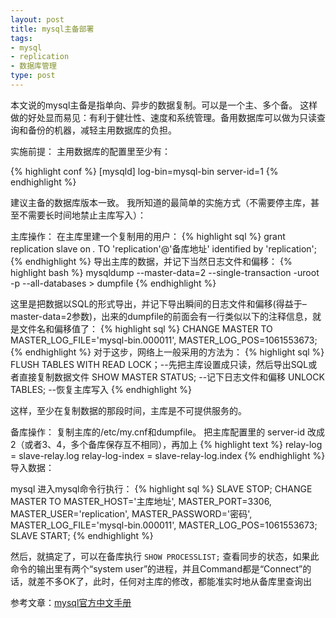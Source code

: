 ```yaml
---
layout: post
title: mysql主备部署
tags:
- mysql
- replication
- 数据库管理
type: post
---
```

本文说的mysql主备是指单向、异步的数据复制。可以是一个主、多个备。
这样做的好处显而易见：有利于健壮性、速度和系统管理。备用数据库可以做为只读查询和备份的机器，减轻主用数据库的负担。

实施前提：
主用数据库的配置里至少有：

{% highlight conf %}
[mysqld]
log-bin=mysql-bin
server-id=1
{% endhighlight %}

建议主备的数据库版本一致。
我所知道的最简单的实施方式（不需要停主库，甚至不需要长时间地禁止主库写入）：

主库操作：
在主库里建一个复制用的用户：
{% highlight sql %}
grant replication slave on *.* TO 'replication'@'备库地址' identified by 'replication';
{% endhighlight %}
导出主库的数据，并记下当然日志文件和偏移：
{% highlight bash %}
mysqldump --master-data=2 --single-transaction -uroot -p --all-databases > dumpfile
{% endhighlight %}

这里是把数据以SQL的形式导出，并记下导出瞬间的日志文件和偏移(得益于–master-data=2参数)，出来的dumpfile的前面会有一行类似以下的注释信息，就是文件名和偏移值了：
{% highlight sql %}
CHANGE MASTER TO MASTER_LOG_FILE='mysql-bin.000011', MASTER_LOG_POS=1061553673;
{% endhighlight %}
对于这步，网络上一般采用的方法为：
{% highlight sql %}
FLUSH TABLES WITH READ LOCK；--先把主库设置成只读，然后导出SQL或者直接复制数据文件
SHOW MASTER STATUS; --记下日志文件和偏移
UNLOCK TABLES; --恢复主库写入
{% endhighlight %}

这样，至少在复制数据的那段时间，主库是不可提供服务的。

备库操作：
复制主库的/etc/my.cnf和dumpfile。
把主库配置里的 server-id 改成2（或者3、4，多个备库保存互不相同），再加上
{% highlight text %}
relay-log = slave-relay.log
relay-log-index = slave-relay-log.index
{% endhighlight %}
导入数据：

mysql 进入mysql命令行执行：
{% highlight sql %}
SLAVE STOP;
CHANGE MASTER TO
MASTER_HOST='主库地址',
MASTER_PORT=3306,
MASTER_USER='replication',
MASTER_PASSWORD='密码',
MASTER_LOG_FILE='mysql-bin.000011',
MASTER_LOG_POS=1061553673;
SLAVE START;
{% endhighlight %}

然后，就搞定了，可以在备库执行
`SHOW PROCESSLIST;`
查看同步的状态，如果此命令的输出里有两个“system user”的进程，并且Command都是“Connect”的话，就差不多OK了，此时，任何对主库的修改，都能准实时地从备库里查询出

参考文章：[mysql官方中文手册](http://dev.mysql.com/doc/refman/5.1/zh/replication.html)
